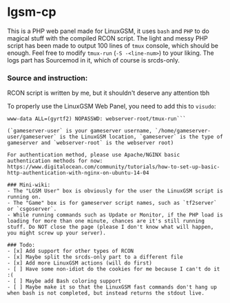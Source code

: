 # lgsm-cp
This is a PHP web panel made for LinuxGSM, it uses `bash` and `PHP` to do magical stuff with the compiled RCON script. The light and messy PHP script has been made to output 100 lines of `tmux` console, which should be enough. Feel free to modify `tmux-run` (`-S -<line-num>`) to your liking. The logs part has Sourcemod in it, which of course is srcds-only.

### Source and instruction:
RCON script is written by me, but it shouldn't deserve any attention tbh

To properly use the LinuxGSM Web Panel, you need to add this to `visudo`:

```www-data ALL=(gameserver-user) NOPASSWD: /home/gameserver-user/gameserver
www-data ALL=(gyrtf2) NOPASSWD: webserver-root/tmux-run```

(`gameserver-user` is your gameserver username, `/home/gameserver-user/gameserver` is the LinuxGSM location, `gameserver` is the type of gameserver and `webserver-root` is the webserver root)

For authentication method, please use Apache/NGINX basic authentication methods for now: https://www.digitalocean.com/community/tutorials/how-to-set-up-basic-http-authentication-with-nginx-on-ubuntu-14-04

### Mini-wiki:
- The "LGSM User" box is obviously for the user the LinuxGSM script is running on.
- The "Game" box is for gameserver script names, such as `tf2server` or `csgoserver`.
- While running commands such as Update or Monitor, if the PHP load is loading for more than one minute, chances are it's still running stuff. Do NOT close the page (please I don't know what will happen, you might screw up your server).

### Todo:
- [x] Add support for other types of RCON
- [x] Maybe split the srcds-only part to a different file
- [x] Add more LinuxGSM actions (will do first)
- [ ] Have some non-idiot do the cookies for me because I can't do it :(
- [ ] Maybe add Bash coloring support
- [ ] Maybe make it so that the LinuxGSM fast commands don't hang up when bash is not completed, but instead returns the stdout live.